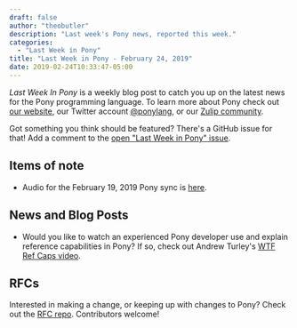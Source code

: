 ```yaml
---
draft: false
author: "theobutler"
description: "Last week's Pony news, reported this week."
categories:
  - "Last Week in Pony"
title: "Last Week in Pony - February 24, 2019"
date: 2019-02-24T10:33:47-05:00
---
```

_Last Week In Pony_ is a weekly blog post to catch you up on the latest news for the Pony programming language. To learn more about Pony check out [our website](https://ponylang.io), our Twitter account [@ponylang](https://twitter.com/ponylang), or our [Zulip community](https://ponylang.zulipchat.com).

Got something you think should be featured? There's a GitHub issue for that! Add a comment to the [open "Last Week in Pony" issue](https://github.com/ponylang/ponylang.github.io/issues?q=is%3Aissue+is%3Aopen+label%3Alast-week-in-pony).
<!-- more -->

## Items of note

- Audio for the February 19, 2019 Pony sync is [here](https://sync-recordings.ponylang.io/r/2019_02_19.m4a).

## News and Blog Posts

- Would you like to watch an experienced Pony developer use and explain reference capabilities in Pony? If so, check out Andrew Turley's [WTF Ref Caps video](https://www.twitch.tv/videos/383895795).

## RFCs

Interested in making a change, or keeping up with changes to Pony? Check out the [RFC repo](https://github.com/ponylang/rfcs). Contributors welcome!
